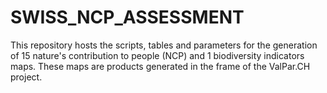 # SWISS_NCP_ASSESSMENT
This repository hosts the scripts, tables and parameters for the generation of 15 nature's contribution to people (NCP) and 1 biodiversity indicators maps. These maps are products generated in the frame of the ValPar.CH project. 
